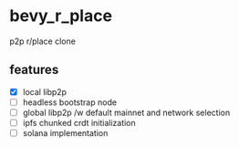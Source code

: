 # bevy_r_place
p2p r/place clone


## features
- [x] local libp2p
- [ ] headless bootstrap node
- [ ] global libp2p /w default mainnet and network selection
- [ ] ipfs chunked crdt initialization
- [ ] solana implementation
